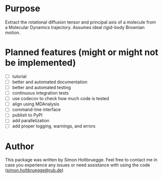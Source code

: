 # Purpose
Extract the rotational diffusion tensor and principal axis of a molecule from a Molecular Dynamics trajectory. Assumes ideal rigid-body Brownian motion.

# Planned features (might or might not be implemented)
- [ ] tutorial
- [ ] better and automated documentation
- [ ] better and automated testing
- [ ] continuous integration tests
- [ ] use codecov to check how much code is tested
- [ ] align using MDAnalysis
- [ ] command-line interface
- [ ] publish to PyPI
- [ ] add parallelization
- [ ] add proper logging, warnings, and errors

# Author
This package was written by Simon Holtbruegge. Feel free to contact me in case you experience any issues or need assistance with using the code ([simon.holtbruegge@rub.de](mailto:simon.holtbruegge@rub.de))
